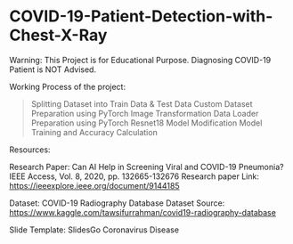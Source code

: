 # COVID-19-Patient-Detection-with-Chest-X-Ray

Warning: This Project is for Educational Purpose. Diagnosing COVID-19 Patient is NOT Advised.

Working Process of the project:

> Splitting Dataset into Train Data & Test Data
> Custom Dataset Preparation using PyTorch
> Image Transformation
> Data Loader Preparation using PyTorch
> Resnet18 Model Modification
> Model Training and Accuracy Calculation


Resources:

Research Paper: Can AI Help in Screening Viral and COVID-19 Pneumonia? IEEE Access, Vol. 8, 2020, pp. 132665-132676
Research paper Link: https://ieeexplore.ieee.org/document/9144185


Dataset: 	COVID-19 Radiography Database
Dataset Source: https://www.kaggle.com/tawsifurrahman/covid19-radiography-database

Slide Template: 	SlidesGo Coronavirus Disease
